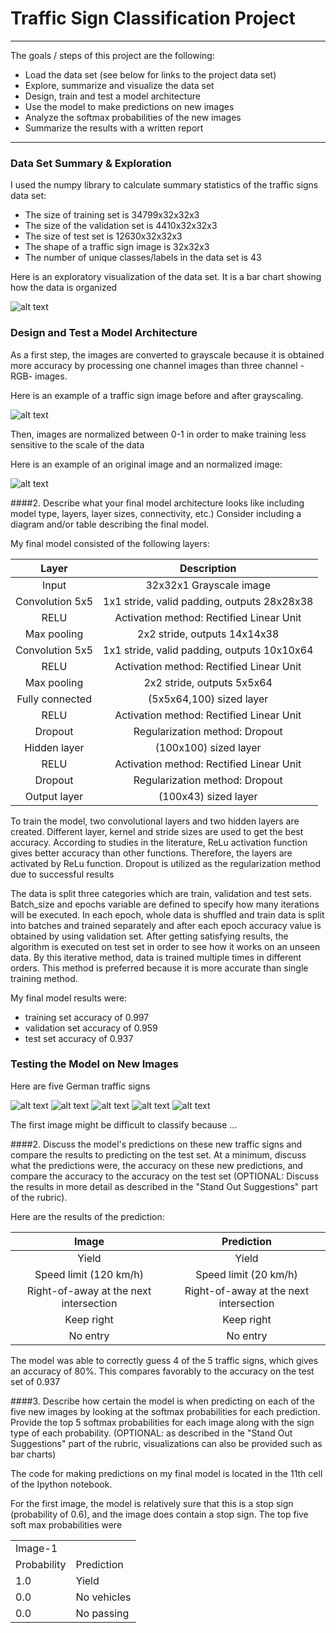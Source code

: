 # Traffic Sign Classification Project
---

The goals / steps of this project are the following:
* Load the data set (see below for links to the project data set)
* Explore, summarize and visualize the data set
* Design, train and test a model architecture
* Use the model to make predictions on new images
* Analyze the softmax probabilities of the new images
* Summarize the results with a written report


[//]: # (Image References)

[image1]: ./examples/number.png "Visualization"
[image2]: ./examples/grayscaled.png "Grayscaling"
[image3]: ./examples/normalized.png "Normalizing"
[image4]: ./examples/1.JPG "Traffic Sign 1"
[image5]: ./examples/2.JPG "Traffic Sign 2"
[image6]: ./examples/3.jpg "Traffic Sign 3"
[image7]: ./examples/4.jpg "Traffic Sign 4"
[image8]: ./examples/5.jpg "Traffic Sign 5"

---

### Data Set Summary & Exploration

I used the numpy library to calculate summary statistics of the traffic signs data set:

* The size of training set is 34799x32x32x3
* The size of the validation set is 4410x32x32x3
* The size of test set is 12630x32x32x3
* The shape of a traffic sign image is 32x32x3
* The number of unique classes/labels in the data set is 43

Here is an exploratory visualization of the data set. It is a bar chart showing how the data is organized

![alt text][image1]

### Design and Test a Model Architecture

As a first step, the images are converted to grayscale because it is obtained more accuracy by processing one channel images than three channel -RGB- images. 

Here is an example of a traffic sign image before and after grayscaling.

![alt text][image2]

Then,  images are normalized between 0-1 in order to make training less sensitive to the scale of the data

Here is an example of an original image and an normalized image:

![alt text][image3]

####2. Describe what your final model architecture looks like including model type, layers, layer sizes, connectivity, etc.) Consider including a diagram and/or table describing the final model.

My final model consisted of the following layers:

| Layer         		|     Description	        					| 
|:---------------------:|:---------------------------------------------:| 
| Input         		| 32x32x1 Grayscale image   							| 
| Convolution 5x5     	| 1x1 stride, valid padding, outputs 28x28x38 	|
| RELU					|	Activation method: Rectified Linear Unit    |
| Max pooling	      	| 2x2 stride,  outputs 14x14x38 				|
| Convolution 5x5	    | 1x1 stride, valid padding, outputs 10x10x64    |
| RELU          | Activation method: Rectified Linear Unit     |
| Max pooling	      	| 2x2 stride,  outputs 5x5x64 				|
| Fully connected		| (5x5x64,100) sized layer 	|
| RELU				| Activation method: Rectified Linear Unit 	|
| Dropout			| Regularization method: Dropout 	|
|	Hidden layer | (100x100) sized layer   	|
| RELU				| Activation method: Rectified Linear Unit 	|
| Dropout			| Regularization method: Dropout 	|
|	Output layer |	(100x43) sized layer	|
 
To train the model, two convolutional layers and two hidden layers are created. Different layer, kernel and stride sizes are used to get the best accuracy. According to studies in the literature, ReLu activation function gives better accuracy than other functions. Therefore, the layers are activated by ReLu function. Dropout is utilized as the regularization method due to successful results

The data is split three categories which are train, validation and test sets. Batch_size and epochs variable are defined to specify how many iterations will be executed. In each epoch, whole data is shuffled and train data is split into batches and trained separately and after each epoch accuracy value is obtained by using validation set. After getting satisfying results, the algorithm is executed on test set in order to see how it works on an unseen data. By this iterative method, data is trained multiple times in different orders. This method is preferred because it is more accurate than single training method.  

My final model results were:
* training set accuracy of 0.997
* validation set accuracy of 0.959
* test set accuracy of 0.937


### Testing the Model on New Images

Here are five German traffic signs

![alt text][image4] ![alt text][image5] ![alt text][image6] 
![alt text][image7] ![alt text][image8]

The first image might be difficult to classify because ...

####2. Discuss the model's predictions on these new traffic signs and compare the results to predicting on the test set. At a minimum, discuss what the predictions were, the accuracy on these new predictions, and compare the accuracy to the accuracy on the test set (OPTIONAL: Discuss the results in more detail as described in the "Stand Out Suggestions" part of the rubric).

Here are the results of the prediction:

| Image			        |     Prediction	        					| 
|:---------------------:|:---------------------------------------------:| 
| Yield              |  Yield                  |
| Speed limit (120 km/h)  | Speed limit (20 km/h) | 
| Right-of-away at the next intersection	| Right-of-away at the next intersection	|
| Keep right	      		| Keep right	 				|
| No entry			| No entry   							|


The model was able to correctly guess 4 of the 5 traffic signs, which gives an accuracy of 80%. This compares favorably to the accuracy on the test set of 0.937

####3. Describe how certain the model is when predicting on each of the five new images by looking at the softmax probabilities for each prediction. Provide the top 5 softmax probabilities for each image along with the sign type of each probability. (OPTIONAL: as described in the "Stand Out Suggestions" part of the rubric, visualizations can also be provided such as bar charts)

The code for making predictions on my final model is located in the 11th cell of the Ipython notebook.

For the first image, the model is relatively sure that this is a stop sign (probability of 0.6), and the image does contain a stop sign. The top five soft max probabilities were


<table>
  <tr>
    <td colspan="2">Image-1</td>
  </tr>
  <tr>
    <td>Probability</td>
    <td>Prediction</td>
  </tr>
  <tr>
    <td>1.0</td>
    <td>Yield</td>
  </tr>
  <tr>
    <td>0.0</td>
    <td>No vehicles	</td>
  </tr>
  <tr>
    <td>0.0</td>
    <td>No passing</td>
  </tr>
</table>
